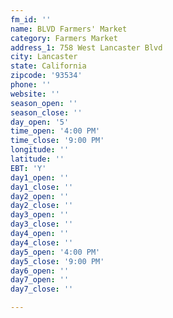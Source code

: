 ```yaml
---
fm_id: ''
name: BLVD Farmers' Market
category: Farmers Market
address_1: 758 West Lancaster Blvd
city: Lancaster
state: California
zipcode: '93534'
phone: ''
website: ''
season_open: ''
season_close: ''
day_open: '5'
time_open: '4:00 PM'
time_close: '9:00 PM'
longitude: ''
latitude: ''
EBT: 'Y'
day1_open: ''
day1_close: ''
day2_open: ''
day2_close: ''
day3_open: ''
day3_close: ''
day4_open: ''
day4_close: ''
day5_open: '4:00 PM'
day5_close: '9:00 PM'
day6_open: ''
day7_open: ''
day7_close: ''

---
```

